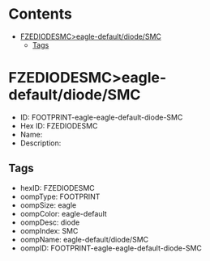 



Contents
========

* [FZEDIODESMC>eagle-default/diode/SMC](#fzediodesmceagle-defaultdiodesmc)
	* [Tags](#tags)

# FZEDIODESMC>eagle-default/diode/SMC

- ID: FOOTPRINT-eagle-eagle-default-diode-SMC
- Hex ID: FZEDIODESMC
- Name: 
- Description: 

## Tags

- hexID: FZEDIODESMC
- oompType: FOOTPRINT
- oompSize: eagle
- oompColor: eagle-default
- oompDesc: diode
- oompIndex: SMC
- oompName: eagle-default/diode/SMC
- oompID: FOOTPRINT-eagle-eagle-default-diode-SMC
